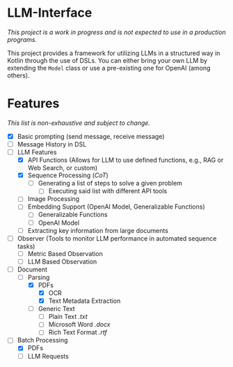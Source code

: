 # LLM-Interface

_This project is a work in progress and is not expected to use in a production programs._

This project provides a framework for utilizing LLMs in a structured way in Kotlin through the use of DSLs. You can
either bring your own LLM by extending the `Model` class or use a pre-existing one for OpenAI (among others).

# Features
_This list is non-exhaustive and subject to change._
- [x] Basic prompting (send message, receive message)
- [ ] Message History in DSL
- [ ] LLM Features
  - [x] API Functions (Allows for LLM to use defined functions, e.g., RAG or Web Search, or custom)
  - [x] Sequence Processing (_CoT_)
    - [ ] Generating a list of steps to solve a given problem
      - [ ] Executing said list with different API tools
  - [ ] Image Processing
  - [ ] Embedding Support (OpenAI Model, Generalizable Functions)
    - [ ] Generalizable Functions
    - [ ] OpenAI Model
  - [ ] Extracting key information from large documents
- [ ] Observer (Tools to monitor LLM performance in automated sequence tasks)
  - [ ] Metric Based Observation
  - [ ] LLM Based Observation
- [ ] Document
  - [ ] Parsing
    - [x] PDFs
      - [x] OCR
      - [x] Text Metadata Extraction
    - [ ] Generic Text
      - [ ] Plain Text _.txt_
      - [ ] Microsoft Word _.docx_
      - [ ] Rich Text Format _.rtf_
- [ ] Batch Processing
  - [x] PDFs
  - [ ] LLM Requests